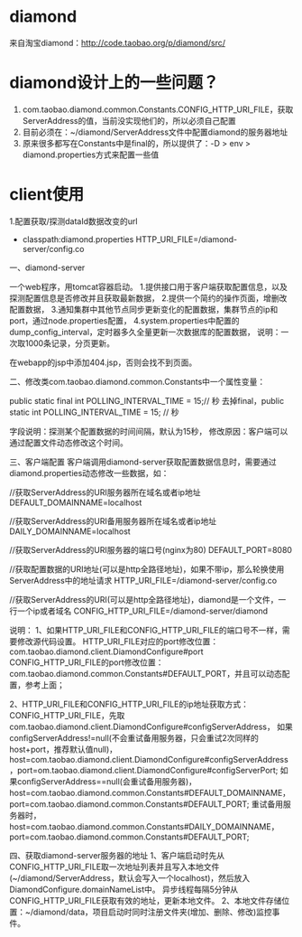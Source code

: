 diamond
=======

来自淘宝diamond：http://code.taobao.org/p/diamond/src/

diamond设计上的一些问题？
==
1. com.taobao.diamond.common.Constants.CONFIG_HTTP_URI_FILE，获取ServerAddress的值，当前没实现他们的，所以必须自己配置
1. 目前必须在：~/diamond/ServerAddress文件中配置diamond的服务器地址
1. 原来很多都写在Constants中是final的，所以提供了：-D > env > diamond.properties方式来配置一些值

client使用
==
1.配置获取/探测dataId数据改变的url 
* classpath:diamond.properties
 HTTP_URI_FILE=/diamond-server/config.co   

一、diamond-server
 
 一个web程序，用tomcat容器启动。
1.提供接口用于客户端获取配置信息，以及探测配置信息是否修改并且获取最新数据，
2.提供一个简约的操作页面，增删改配置数据，
3.通知集群中其他节点同步更新变化的配置数据，集群节点的ip和port，通过node.properties配置，
4.system.properties中配置的dump_config_interval，定时器多久全量更新一次数据库的配置数据，
  说明：一次取1000条记录，分页更新。

在webapp的jsp中添加404.jsp，否则会找不到页面。

二、修改类com.taobao.diamond.common.Constants中一个属性变量：

public static final int POLLING_INTERVAL_TIME = 15;// 秒
去掉final，public static int POLLING_INTERVAL_TIME = 15; // 秒


字段说明：探测某个配置数据的时间间隔，默认为15秒，
修改原因：客户端可以通过配置文件动态修改这个时间。

三、客户端配置
客户端调用diamond-server获取配置数据信息时，需要通过diamond.properties动态修改一些数据，如：

//获取ServerAddress的URI服务器所在域名或者ip地址
DEFAULT_DOMAINNAME=localhost

//获取ServerAddress的URI备用服务器所在域名或者ip地址
DAILY_DOMAINNAME=localhost

//获取ServerAddress的URI服务器的端口号(nginx为80)
DEFAULT_PORT=8080

//获取配置数据的URI地址(可以是http全路径地址)，如果不带ip，那么轮换使用ServerAddress中的地址请求
HTTP_URI_FILE=/diamond-server/config.co

//获取ServerAddress的URI(可以是http全路径地址)，diamond是一个文件，一行一个ip或者域名
CONFIG_HTTP_URI_FILE=/diamond-server/diamond

说明：
1、如果HTTP_URI_FILE和CONFIG_HTTP_URI_FILE的端口号不一样，需要修改源代码设置。
HTTP_URI_FILE对应的port修改位置：com.taobao.diamond.client.DiamondConfigure#port
CONFIG_HTTP_URI_FILE的port修改位置：com.taobao.diamond.common.Constants#DEFAULT_PORT，并且可以动态配置，参考上面；

2、HTTP_URI_FILE和CONFIG_HTTP_URI_FILE的ip地址获取方式：
CONFIG_HTTP_URI_FILE，先取com.taobao.diamond.client.DiamondConfigure#configServerAddress，
如果configServerAddress!=null(不会重试备用服务器，只会重试2次同样的host+port，推荐默认值null)，
host=com.taobao.diamond.client.DiamondConfigure#configServerAddress，port=om.taobao.diamond.client.DiamondConfigure#configServerPort;
如果configServerAddress==null(会重试备用服务器)，
host=com.taobao.diamond.common.Constants#DEFAULT_DOMAINNAME，port=com.taobao.diamond.common.Constants#DEFAULT_PORT;
重试备用服务器时，host=com.taobao.diamond.common.Constants#DAILY_DOMAINNAME，port=com.taobao.diamond.common.Constants#DEFAULT_PORT;


四、获取diamond-server服务器的地址
1、客户端启动时先从CONFIG_HTTP_URI_FILE取一次地址列表并且写入本地文件(~/diamond/ServerAddress，默认会写入一个localhost)，然后放入DiamondConfigure.domainNameList中。
异步线程每隔5分钟从CONFIG_HTTP_URI_FILE获取有效的地址，更新本地文件。 
2、本地文件存储位置：~/diamond/data，项目启动时同时注册文件夹(增加、删除、修改)监控事件。
